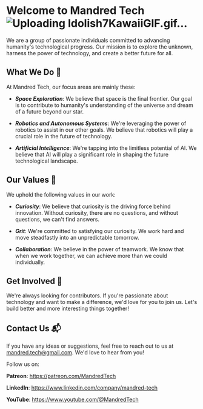 # Welcome to Mandred Tech ![Uploading Idolish7KawaiiGIF.gif…]()


We are a group of passionate individuals committed to advancing humanity's technological progress. 
Our mission is to explore the unknown, harness the power of technology, and create a better future for all.

## What We Do 🚀

At Mandred Tech, our focus areas are mainly these:

- ***Space Exploration***: We believe that space is the final frontier. Our goal is to contribute to humanity's understanding of the universe and dream of a future beyond our star.

- ***Robotics and Autonomous Systems***: We're leveraging the power of robotics to assist in our other goals. We believe that robotics will play a crucial role in the future of technology.

- ***Artificial Intelligence***: We're tapping into the limitless potential of AI. We believe that AI will play a significant role in shaping the future technological landscape.

## Our Values 💖

We uphold the following values in our work:

- ***Curiosity***: We believe that curiosity is the driving force behind innovation. Without curiosity, there are no questions, and without questions, we can't find answers.

- ***Grit***: We're committed to satisfying our curiosity. We work hard and move steadfastly into an unpredictable tomorrow.

- ***Collaboration***: We believe in the power of teamwork. We know that when we work together, we can achieve more than we could individually.

## Get Involved 🤝

We're always looking for contributors. If you're passionate about technology and want to make a difference, we'd love for you to join us. 
Let's build better and more interesting things together!

## Contact Us 📬

If you have any ideas or suggestions, feel free to reach out to us at mandred.tech@gmail.com. We'd love to hear from you!

Follow us on:

**Patreon**: https://patreon.com/MandredTech

**LinkedIn**: https://www.linkedin.com/company/mandred-tech

**YouTube**: https://www.youtube.com/@MandredTech
